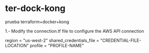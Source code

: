# ter-dock-kong
prueba terraform+docker+kong 


1.- Modify the connection.tf file to configure the AWS API connection

  region                  = "us-west-2"
  shared_credentials_file = "CREDENTIAL-FILE-LOCATION"
  profile                 = "PROFILE-NAME"

  